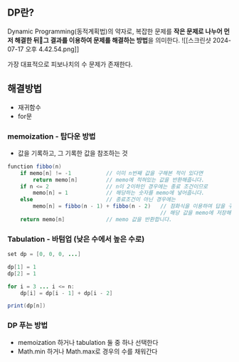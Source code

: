 ## DP란?
Dynamic Programming(동적계획법)의 약자로, 복잡한 문제를 **작은 문제로 나누어 먼저 해결한 뒤그 결과를 이용하여 문제를 해결하는 방법**을 의미한다.
![[스크린샷 2024-07-17 오후 4.42.54.png]]

가장 대표적으로 피보나치의 수 문제가 존재한다.

## 해결방법
- 재귀함수
- for문

### memoization - 탑다운 방법
- 값을 기록하고, 그 기록한 값을 참조하는 것
``` java
function fibbo(n)
    if memo[n] != -1           // 이미 n번째 값을 구해본 적이 있다면
        return memo[n]         // memo에 적혀있는 값을 반환해줍니다.
    if n <= 2                  // n이 2이하인 경우에는 종료 조건이므로 
        memo[n] = 1            // 해당하는 숫자를 memo에 넣어줍니다.
    else                       // 종료조건이 아닌 경우에는 
        memo[n] = fibbo(n - 1) + fibbo(n - 2)   // 점화식을 이용하여 답을 구한 뒤
                                                // 해당 값을 memo에 저장해줍니다.
    return memo[n]             // memo 값을 반환합니다.

```

### Tabulation - 바텀업 (낮은 수에서 높은 수로)
```java
set dp = [0, 0, 0, ...]

dp[1] = 1
dp[2] = 1

for i = 3 ... i <= n:
    dp[i] = dp[i - 1] + dp[i - 2]

print(dp[n])

```

### DP 푸는 방법

- memoization 하거나 tabulation 둘 중 하나 선택한다
- Math.min 하거나 Math.max로 경우의 수를 채워간다